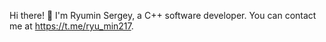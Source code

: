 Hi there! 👋 I'm Ryumin Sergey, a C++ software developer. You can contact me at https://t.me/ryu_min217. 
